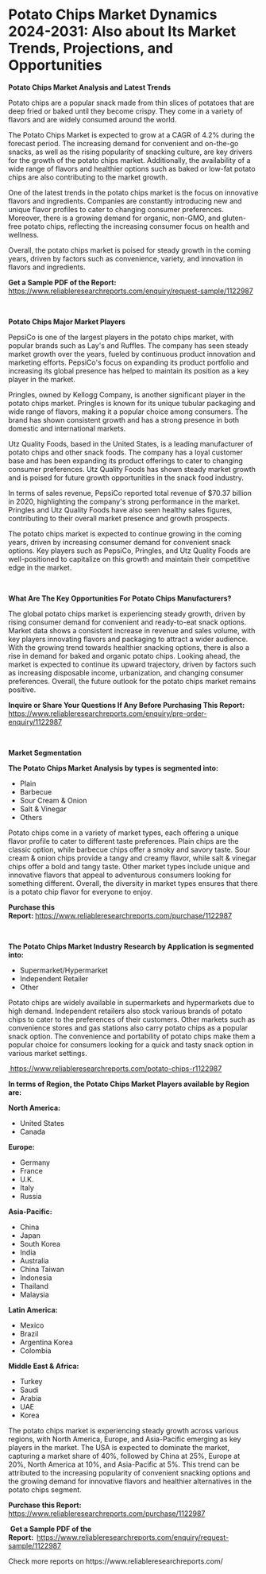 <p><h1>Potato Chips Market Dynamics 2024-2031: Also about Its Market Trends, Projections, and Opportunities</h1></p><p><strong>Potato Chips Market Analysis and Latest Trends</strong></p>
<p><p>Potato chips are a popular snack made from thin slices of potatoes that are deep fried or baked until they become crispy. They come in a variety of flavors and are widely consumed around the world.</p><p>The Potato Chips Market is expected to grow at a CAGR of 4.2% during the forecast period. The increasing demand for convenient and on-the-go snacks, as well as the rising popularity of snacking culture, are key drivers for the growth of the potato chips market. Additionally, the availability of a wide range of flavors and healthier options such as baked or low-fat potato chips are also contributing to the market growth.</p><p>One of the latest trends in the potato chips market is the focus on innovative flavors and ingredients. Companies are constantly introducing new and unique flavor profiles to cater to changing consumer preferences. Moreover, there is a growing demand for organic, non-GMO, and gluten-free potato chips, reflecting the increasing consumer focus on health and wellness.</p><p>Overall, the potato chips market is poised for steady growth in the coming years, driven by factors such as convenience, variety, and innovation in flavors and ingredients.</p></p>
<p><strong>Get a Sample PDF of the Report:&nbsp;</strong> <a href="https://www.reliableresearchreports.com/enquiry/request-sample/1122987">https://www.reliableresearchreports.com/enquiry/request-sample/1122987</a></p>
<p>&nbsp;</p>
<p><strong>Potato Chips Major Market Players</strong></p>
<p><p>PepsiCo is one of the largest players in the potato chips market, with popular brands such as Lay's and Ruffles. The company has seen steady market growth over the years, fueled by continuous product innovation and marketing efforts. PepsiCo's focus on expanding its product portfolio and increasing its global presence has helped to maintain its position as a key player in the market.</p><p>Pringles, owned by Kellogg Company, is another significant player in the potato chips market. Pringles is known for its unique tubular packaging and wide range of flavors, making it a popular choice among consumers. The brand has shown consistent growth and has a strong presence in both domestic and international markets.</p><p>Utz Quality Foods, based in the United States, is a leading manufacturer of potato chips and other snack foods. The company has a loyal customer base and has been expanding its product offerings to cater to changing consumer preferences. Utz Quality Foods has shown steady market growth and is poised for future growth opportunities in the snack food industry.</p><p>In terms of sales revenue, PepsiCo reported total revenue of $70.37 billion in 2020, highlighting the company's strong performance in the market. Pringles and Utz Quality Foods have also seen healthy sales figures, contributing to their overall market presence and growth prospects.</p><p>The potato chips market is expected to continue growing in the coming years, driven by increasing consumer demand for convenient snack options. Key players such as PepsiCo, Pringles, and Utz Quality Foods are well-positioned to capitalize on this growth and maintain their competitive edge in the market.</p></p>
<p>&nbsp;</p>
<p><strong>What Are The Key Opportunities For Potato Chips Manufacturers?</strong></p>
<p><p>The global potato chips market is experiencing steady growth, driven by rising consumer demand for convenient and ready-to-eat snack options. Market data shows a consistent increase in revenue and sales volume, with key players innovating flavors and packaging to attract a wider audience. With the growing trend towards healthier snacking options, there is also a rise in demand for baked and organic potato chips. Looking ahead, the market is expected to continue its upward trajectory, driven by factors such as increasing disposable income, urbanization, and changing consumer preferences. Overall, the future outlook for the potato chips market remains positive.</p></p>
<p><strong>Inquire or Share Your Questions If Any Before Purchasing This Report:</strong> <a href="https://www.reliableresearchreports.com/enquiry/pre-order-enquiry/1122987">https://www.reliableresearchreports.com/enquiry/pre-order-enquiry/1122987</a></p>
<p>&nbsp;</p>
<p><strong>Market Segmentation</strong></p>
<p><strong>The Potato Chips Market Analysis by types is segmented into:</strong></p>
<p><ul><li>Plain</li><li>Barbecue</li><li>Sour Cream & Onion</li><li>Salt & Vinegar</li><li>Others</li></ul></p>
<p><p>Potato chips come in a variety of market types, each offering a unique flavor profile to cater to different taste preferences. Plain chips are the classic option, while barbecue chips offer a smoky and savory taste. Sour cream & onion chips provide a tangy and creamy flavor, while salt & vinegar chips offer a bold and tangy taste. Other market types include unique and innovative flavors that appeal to adventurous consumers looking for something different. Overall, the diversity in market types ensures that there is a potato chip flavor for everyone to enjoy.</p></p>
<p><strong>Purchase this Report:&nbsp;</strong><a href="https://www.reliableresearchreports.com/purchase/1122987">https://www.reliableresearchreports.com/purchase/1122987</a></p>
<p>&nbsp;</p>
<p><strong>The Potato Chips Market Industry Research by Application is segmented into:</strong></p>
<p><ul><li>Supermarket/Hypermarket</li><li>Independent Retailer</li><li>Other</li></ul></p>
<p><p>Potato chips are widely available in supermarkets and hypermarkets due to high demand. Independent retailers also stock various brands of potato chips to cater to the preferences of their customers. Other markets such as convenience stores and gas stations also carry potato chips as a popular snack option. The convenience and portability of potato chips make them a popular choice for consumers looking for a quick and tasty snack option in various market settings.</p></p>
<p><a href="https://www.reliableresearchreports.com/potato-chips-r1122987">&nbsp;https://www.reliableresearchreports.com/potato-chips-r1122987</a></p>
<p><strong>In terms of Region, the Potato Chips Market Players available by Region are:</strong></p>
<p>
    <p> <strong> North America: </strong>
        <ul>
            <li>United States</li>
            <li>Canada</li>
        </ul>
        </p> 
    <p> <strong> Europe: </strong>
        <ul>
            <li>Germany</li>
            <li>France</li>
            <li>U.K.</li>
            <li>Italy</li>
            <li>Russia</li>
        </ul>
        </p> 
    <p> <strong> Asia-Pacific: </strong>
        <ul>
            <li>China</li>
            <li>Japan</li>
            <li>South Korea</li>
            <li>India</li>
            <li>Australia</li>
            <li>China Taiwan</li>
            <li>Indonesia</li>
            <li>Thailand</li>
            <li>Malaysia</li>
        </ul>
        </p> 
    <p> <strong> Latin America: </strong>
        <ul>
            <li>Mexico</li>
            <li>Brazil</li>
            <li>Argentina Korea</li>
            <li>Colombia</li>
        </ul>
        </p> 
    <p> <strong> Middle East & Africa: </strong>
        <ul>
            <li>Turkey</li>
            <li>Saudi</li>
            <li>Arabia</li>
            <li>UAE</li>
            <li>Korea</li>
        </ul>
    </p>
    </p>
<p><p>The potato chips market is experiencing steady growth across various regions, with North America, Europe, and Asia-Pacific emerging as key players in the market. The USA is expected to dominate the market, capturing a market share of 40%, followed by China at 25%, Europe at 20%, North America at 10%, and Asia-Pacific at 5%. This trend can be attributed to the increasing popularity of convenient snacking options and the growing demand for innovative flavors and healthier alternatives in the potato chips segment.</p></p>
<p><strong>Purchase this Report: </strong><a href="https://www.reliableresearchreports.com/purchase/1122987">https://www.reliableresearchreports.com/purchase/1122987</a></p>
<p>&nbsp;<strong>Get a Sample PDF of the Report:&nbsp;&nbsp;</strong><a href="https://www.reliableresearchreports.com/enquiry/request-sample/1122987">https://www.reliableresearchreports.com/enquiry/request-sample/1122987</a></p>
<p><strong></strong></p>
<p>Check more reports on https://www.reliableresearchreports.com/</p>